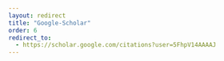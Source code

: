```yaml
---
layout: redirect
title: "Google-Scholar"
order: 6
redirect_to:
  - https://scholar.google.com/citations?user=5FhpV14AAAAJ
---
```

